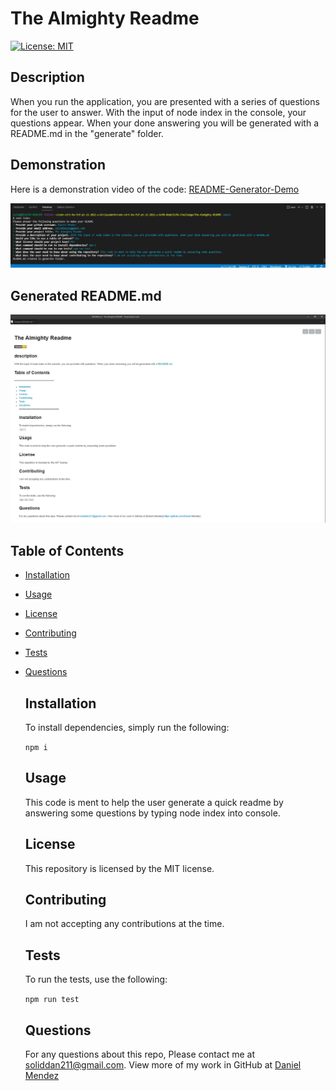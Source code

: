 # The Almighty Readme

  [![License: MIT](https://img.shields.io/badge/License-MIT-yellow.svg)](https://opensource.org/licenses/MIT)
  
  ## Description

  When you run the application, you are presented with a series of questions for the user to answer.
  With the input of node index in the console, your questions appear. When your done answering you will be generated with a README.md in the "generate" folder.

  ## Demonstration 

  Here is a demonstration video of the code: [README-Generator-Demo](https://drive.google.com/file/d/1khL8SOl40mTdtFQhyNdOMpo7IcfFhMtL/view)

  ![terminal-image](/images/Terminal%20image.jpg)

  ## Generated README.md

  ![Generated-README](/images/README%20image.jpg)

  ## Table of Contents

* [Installation](#installation)
* [Usage](#usage)
* [License](#license)
* [Contributing](#contributing)
* [Tests](#tests)
* [Questions](#questions)

 

  ## Installation

  To install dependencies, simply run the following:

  `
  npm i
  `

  ## Usage
  
  This code is ment to help the user generate a quick readme by answering some questions by typing node index into console.

  ## License

  This repository is licensed by the MIT license.

  ## Contributing

  I am not accepting any contributions at the time.

  ## Tests

  To run the tests, use the following:

  `
  npm run test
  `

  ## Questions

  For any questions about this repo, Please contact me at [soliddan211@gmail.com](mailto:soliddan211@gmail.com). View more of my work in GitHub at [Daniel Mendez](https://github.com/DanProgramsIt)
